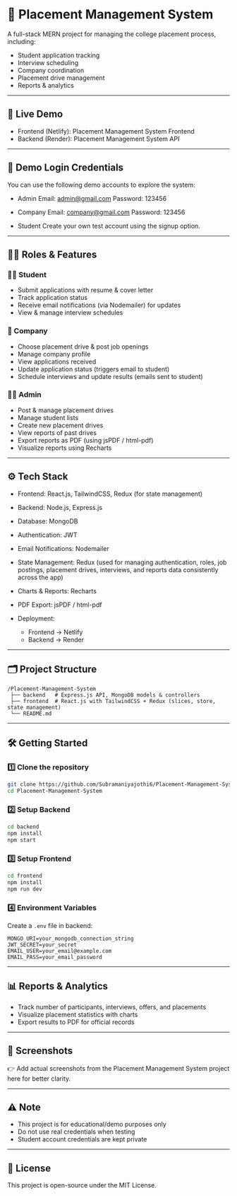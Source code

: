 # 📌 Placement Management System

A full-stack MERN project for managing the college placement process, including:

* Student application tracking
* Interview scheduling
* Company coordination
* Placement drive management
* Reports & analytics

---

## 🚀 Live Demo

* Frontend (Netlify): Placement Management System Frontend
* Backend (Render): Placement Management System API

---

## 🔑 Demo Login Credentials

You can use the following demo accounts to explore the system:

* Admin
  Email: [admin@gmail.com](mailto:admin@gmail.com)
  Password: 123456

* Company
  Email: [company@gmail.com](mailto:company@gmail.com)
  Password: 123456

* Student
  Create your own test account using the signup option.

---

## 👨‍💻 Roles & Features

### 🧑‍🎓 Student

* Submit applications with resume & cover letter
* Track application status
* Receive email notifications (via Nodemailer) for updates
* View & manage interview schedules

### 🏢 Company

* Choose placement drive & post job openings
* Manage company profile
* View applications received
* Update application status (triggers email to student)
* Schedule interviews and update results (emails sent to student)

### 👨‍💼 Admin

* Post & manage placement drives
* Manage student lists
* Create new placement drives
* View reports of past drives
* Export reports as PDF (using jsPDF / html-pdf)
* Visualize reports using Recharts

---

## ⚙️ Tech Stack

* Frontend: React.js, TailwindCSS, Redux (for state management)
* Backend: Node.js, Express.js
* Database: MongoDB
* Authentication: JWT
* Email Notifications: Nodemailer
* State Management: Redux (used for managing authentication, roles, job postings, placement drives, interviews, and reports data consistently across the app)
* Charts & Reports: Recharts
* PDF Export: jsPDF / html-pdf
* Deployment:

  * Frontend → Netlify
  * Backend → Render

---

## 🗂️ Project Structure

```
/Placement-Management-System
 ├── backend   # Express.js API, MongoDB models & controllers
 ├── frontend  # React.js with TailwindCSS + Redux (slices, store, state management)
 └── README.md
```

---

## 🛠️ Getting Started

### 1️⃣ Clone the repository

```bash
git clone https://github.com/Subramaniyajothi6/Placement-Management-System.git
cd Placement-Management-System
```

### 2️⃣ Setup Backend

```bash
cd backend
npm install
npm start
```

### 3️⃣ Setup Frontend

```bash
cd frontend
npm install
npm run dev
```

### 4️⃣ Environment Variables

Create a `.env` file in backend:

```env
MONGO_URI=your_mongodb_connection_string
JWT_SECRET=your_secret
EMAIL_USER=your_email@example.com
EMAIL_PASS=your_email_password
```

---

## 📊 Reports & Analytics

* Track number of participants, interviews, offers, and placements
* Visualize placement statistics with charts
* Export results to PDF for official records

---

## 📸 Screenshots

👉 Add actual screenshots from the Placement Management System project here for better clarity.

---

## ⚠️ Note

* This project is for educational/demo purposes only
* Do not use real credentials when testing
* Student account credentials are kept private

---

## 📜 License

This project is open-source under the MIT License.
